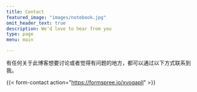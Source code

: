 ```yaml
---
title: Contact
featured_image: "images/notebook.jpg"
omit_header_text: true
description: We'd love to hear from you
type: page
menu: main

---
```



有任何关于此博客想要讨论或者觉得有问题的地方，都可以通过以下方式联系到我。

{{< form-contact action="https://formspree.io/xvoqapll"  >}}
